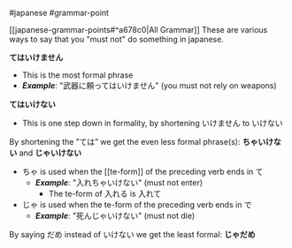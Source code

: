 #japanese #grammar-point 

[[japanese-grammar-points#^a678c0|All Grammar]]
These are various ways to say that you "must not" do something in japanese.

**てはいけません**
- This is the most formal phrase
- ***Example***: "武器に頼ってはいけません" (you must not rely on weapons)

**てはいけない**
- This is one step down in formality, by shortening いけません to いけない

By shortening the ”ては” we get the even less formal phrase(s):
**ちゃいけない** and **じゃいけない**
- ちゃ is used when the [[te-form]] of the preceding verb ends in て
	- ***Example***: "入れちゃいけない" (must not enter)
		- The te-form of 入れる is 入れて
- じゃ is used when the te-form of the preceding verb ends in で
	- ***Example***: "死んじゃいけない" (must not die)

By saying だめ instead of いけない we get the least formal:
**じゃだめ**
